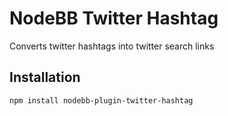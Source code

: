 # NodeBB Twitter Hashtag

Converts twitter hashtags into twitter search links

## Installation

    npm install nodebb-plugin-twitter-hashtag




